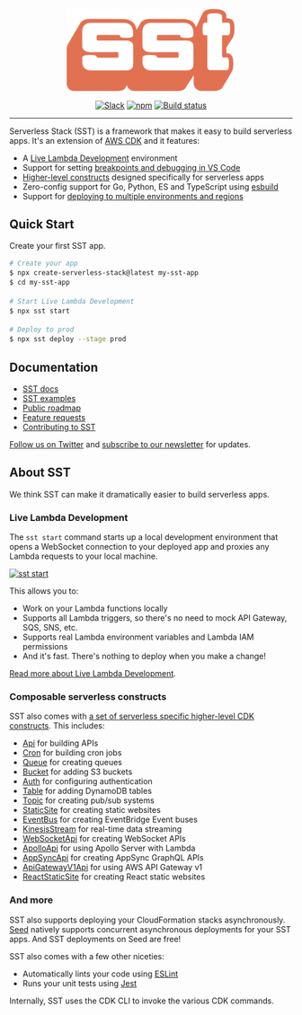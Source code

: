 <p align="center">
  <a href="https://serverless-stack.com/">
    <img alt="Serverless Stack (SST)" src="https://raw.githubusercontent.com/serverless-stack/identity/main/sst.svg" width="300" />
  </a>
</p>

<p align="center">
  <a href="https://launchpass.com/serverless-stack"><img alt="Slack" src="https://img.shields.io/badge/Slack-chat-blue?style=flat-square" /></a>
  <a href="https://www.npmjs.com/package/@serverless-stack/cli"><img alt="npm" src="https://img.shields.io/npm/v/@serverless-stack/cli.svg?style=flat-square" /></a>
  <a href="https://github.com/serverless-stack/serverless-stack/actions/workflows/ci.yml"><img alt="Build status" src="https://img.shields.io/github/workflow/status/serverless-stack/serverless-stack/CI?style=flat-square" /></a>
</p>

---

Serverless Stack (SST) is a framework that makes it easy to build serverless apps. It's an extension of [AWS CDK](https://aws.amazon.com/cdk/) and it features:

- A [Live Lambda Development][live] environment
- Support for setting [breakpoints and debugging in VS Code](https://docs.serverless-stack.com/debugging-with-vscode)
- [Higher-level constructs][resources] designed specifically for serverless apps
- Zero-config support for Go, Python, ES and TypeScript using [esbuild](https://esbuild.github.io)
- Support for [deploying to multiple environments and regions](https://docs.serverless-stack.com/deploying-your-app#deploying-to-a-stage)

## Quick Start

Create your first SST app.

```bash
# Create your app
$ npx create-serverless-stack@latest my-sst-app
$ cd my-sst-app

# Start Live Lambda Development
$ npx sst start

# Deploy to prod
$ npx sst deploy --stage prod
```

## Documentation

- [SST docs](https://docs.serverless-stack.com)
- [SST examples](https://serverless-stack.com/examples/index.html)
- [Public roadmap][roadmap]
- [Feature requests][requests]
- [Contributing to SST](CONTRIBUTING.md)

[Follow us on Twitter](https://twitter.com/ServerlessStack) and [subscribe to our newsletter](https://serverless-stack.com/newsletter.html) for updates.

## About SST

We think SST can make it dramatically easier to build serverless apps.

### Live Lambda Development

The `sst start` command starts up a local development environment that opens a WebSocket connection to your deployed app and proxies any Lambda requests to your local machine.

[![sst start](https://d1ne2nltv07ycv.cloudfront.net/SST/sst-start-demo/sst-start-demo-2.gif)](https://www.youtube.com/watch?v=hnTSTm5n11g&feature=youtu.be)

This allows you to:

- Work on your Lambda functions locally
- Supports all Lambda triggers, so there's no need to mock API Gateway, SQS, SNS, etc.
- Supports real Lambda environment variables and Lambda IAM permissions
- And it's fast. There's nothing to deploy when you make a change!

[Read more about Live Lambda Development][live].

### Composable serverless constructs

SST also comes with [a set of serverless specific higher-level CDK constructs][resources]. This includes:

- [Api](https://docs.serverless-stack.com/constructs/Api) for building APIs
- [Cron](https://docs.serverless-stack.com/constructs/Cron) for building cron jobs
- [Queue](https://docs.serverless-stack.com/constructs/Queue) for creating queues
- [Bucket](https://docs.serverless-stack.com/constructs/Bucket) for adding S3 buckets
- [Auth](https://docs.serverless-stack.com/constructs/Auth) for configuring authentication
- [Table](https://docs.serverless-stack.com/constructs/Table) for adding DynamoDB tables
- [Topic](https://docs.serverless-stack.com/constructs/Topic) for creating pub/sub systems
- [StaticSite](https://docs.serverless-stack.com/constructs/StaticSite) for creating static websites
- [EventBus](https://docs.serverless-stack.com/constructs/EventBus) for creating EventBridge Event buses
- [KinesisStream](https://docs.serverless-stack.com/constructs/KinesisStream) for real-time data streaming
- [WebSocketApi](https://docs.serverless-stack.com/constructs/WebSocketApi) for creating WebSocket APIs
- [ApolloApi](https://docs.serverless-stack.com/constructs/ApolloApi) for using Apollo Server with Lambda
- [AppSyncApi](https://docs.serverless-stack.com/constructs/AppSyncApi) for creating AppSync GraphQL APIs
- [ApiGatewayV1Api](https://docs.serverless-stack.com/constructs/ApiGatewayV1Api) for using AWS API Gateway v1
- [ReactStaticSite](https://docs.serverless-stack.com/constructs/ReactStaticSite) for creating React static websites

### And more

SST also supports deploying your CloudFormation stacks asynchronously. [Seed](https://seed.run) natively supports concurrent asynchronous deployments for your SST apps. And SST deployments on Seed are free!

SST also comes with a few other niceties:

- Automatically lints your code using [ESLint](https://eslint.org/)
- Runs your unit tests using [Jest](https://jestjs.io/)

Internally, SST uses the CDK CLI to invoke the various CDK commands.

[slack]: https://launchpass.com/serverless-stack
[resources]: https://docs.serverless-stack.com/packages/resources
[live]: https://docs.serverless-stack.com/live-lambda-development
[roadmap]: https://github.com/serverless-stack/serverless-stack/projects/1
[requests]: https://github.com/serverless-stack/serverless-stack/discussions/categories/ideas?discussions_q=category%3AIdeas+sort%3Atop+is%3Aunanswered

